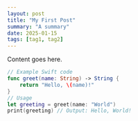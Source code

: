 ```yaml
---
layout: post
title: "My First Post"
summary: "A summary"
date: 2025-01-15
tags: [tag1, tag2]
---
```


Content goes here.

```swift
// Example Swift code
func greet(name: String) -> String {
    return "Hello, \(name)!"
}
// Usage
let greeting = greet(name: "World")
print(greeting) // Output: Hello, World!
```